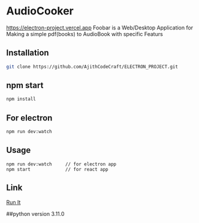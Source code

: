 # AudioCooker
https://electron-project.vercel.app
Foobar is a Web/Desktop Application for Making a simple pdf(books) to AudioBook with specific Featurs

## Installation
```bash
git clone https://github.com/AjithCodeCraft/ELECTRON_PROJECT.git

```
## npm start
```bash
npm install

```

## For electron
```bash
npm run dev:watch

```
## Usage

```Run ReactApp
npm run dev:watch     // for electron app
npm start             // for react app

```

## 


## Link

[Run It](https://electron-project.vercel.app)

##python version 3.11.0
